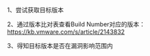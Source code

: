 1、尝试获取目标版本

2、通过版本比对表查看Build Number对应的版本：https://kb.vmware.com/s/article/2143832

3、得知目标版本是否在漏洞影响范围内
